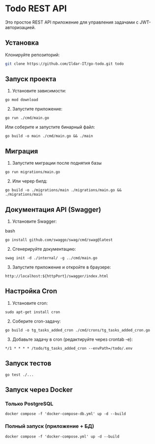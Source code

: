 # Todo REST API

Это простое REST API приложение для управления задачами с JWT-авторизацией.

## Установка

Клонируйте репозиторий:

```bash
git clone https://github.com/Ildar-IT/go-todo.git todo
```

## Запуск проекта

1. Установите зависимости:

```
go mod download
```

2. Запустите приложение:

```
go run ./cmd/main.go
```

Или соберите и запустите бинарный файл:

```
go build -o main ./cmd/main.go && ./main
```

## Миграция

1. Запустите миграции после поднятия базы

```
go run migrations/main.go
```

2. Или череp билд:

```
go build -o ./migrations/main ./migrations/main.go && ./migrations/main
```

## Документация API (Swagger)

1. Установите Swagger:

bash

```
go install github.com/swaggo/swag/cmd/swag@latest
```

2. Сгенерируйте документацию:

```
swag init -d ./internal/ -g ../cmd/main.go
```

3. Запустите приложение и откройте в браузере:

```
http://localhost:${httpPort}/swagger/index.html
```

## Настройка Cron

1. Установите cron:

```
sudo apt-get install cron
```

2. Соберите cron-задачу:

```
go build -o tg_tasks_added_cron ./cmd/crons/tg_tasks_added_cron.go
```

3. Добавьте задачу в cron (редактируйте через crontab -e):

```
*/1 * * * * /todo/tg_tasks_added_cron --envPath=/todo/.env
```

## Запуск тестов

```
go test ./...
```

## Запуск через Docker

### Только PostgreSQL

```
docker compose -f 'docker-compose-db.yml' up -d --build
```

### Полный запуск (приложение + БД)

```
docker compose -f 'docker-compose.yml' up -d --build
```

